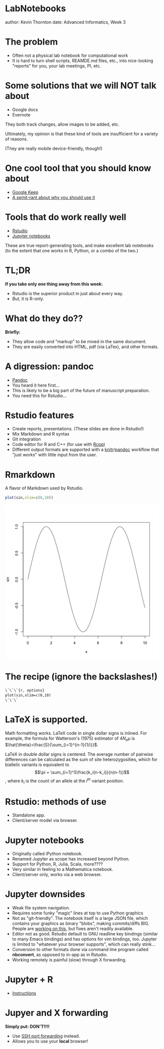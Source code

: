 LabNotebooks
========================================================
author: Kevin Thornton
date: Advanced Informatics, Week 3

The problem
========================================================

* Often not a physical lab notebook for computational work
* It is hard to turn shell scripts, REAMDE.md files, etc., into nice-looking "reports" for you, your lab meetings, PI, etc.

Some solutions that we will NOT talk about
=================================

* Google docs
* Evernote

They both track changes, allow images to be added, etc.

Ultimately, my opinion is that these kind of tools are insufficient for a variety of reasons.

(They are really mobile device-friendly, though!)

One cool tool that you should know about
================================================

* [Google Keep](http://keep.google.com)
* [A semit-rant about why you should use it](http://www.computerworld.com/article/3144450/enterprise-applications/why-you-should-start-using-google-keep-right-away.html)

Tools that do work really well
=====================================

* [Rstudio](http://www.rstudio.org)
* [Jupyter notebooks](http://jupyter.org/)

These are true report-generating tools, and make excellent lab notebooks (to the extent that one works in R, Python, or a combo of the two.)

TL;DR
======================================
**If you take only one thing away from this week:**

* Rstudio is the superior product in just about every way.
* *But,* it is R-only.

What do they do??
========================================

**Briefly:**

* They allow code and "markup" to be mixed in the same document.
* They are easily converted into HTML, pdf (via LaTex), and other formats.

A digression: pandoc
=======================================

* [Pandoc](http://pandoc.org/)
* You heard it here first...
* This is likely to be a big part of the future of manuscript preparation.
* You need this for Rstudio...

Rstudio features
=======================================

* Create reports, presentations. (These slides are done in Rstudio!)
* Mix Markdown and R syntax
* Git integration
* Code editor for R and C++ (for use with [Rcpp](http://www.rcpp.org))
* Different output formats are supported with a [knitr](https://yihui.name/knitr/)/[pandoc](http://www.pandoc.org) workflow that "just works" with little input from the user.

Rmarkdown
=========================================

A flavor of Markdown used by Rstudio.


```r
plot(sin,xlim=c(0,10))
```

![plot of chunk unnamed-chunk-1](LabNotebooks-figure/unnamed-chunk-1-1.png)

The recipe (ignore the backslashes!)
=====================================

~~~
\`\`\`{r, options}
plot(sin,xlim=c(0,10)
\`\`\`
~~~

LaTeX is supported.
================================

Math formatting works. LaTeX code in single dollar signs is inlined.  For example, the formula for Watterson's (1975) estimator of $4N_e\mu$ is $\hat{\theta}=\frac{S}{\sum_{i=1}^{n-1}{1/i}}$.

LaTeX in double dollar signs is centered.  The average number of pairwise differences can be calculated as the sum of site heterozygosities, which for biallelic variants is equivalent to $$\pi = \sum_{i=1}^S\frac{k_i(n-k_i)}{n(n-1)}$$, where $k_i$ is the count of an allele at the $i^{th}$ variant position.

Rstudio: methods of use
==================================

* Standalone app.
* Client/server model via browser.

Jupyter notebooks
=======================

* Originally called iPython notebook.
* Renamed Jupyter as scope has increased beyond Python.
* Support for Python, R, Julia, Scala, more????
* Very similar in feeling to a Mathematica notebook.
* Client/server only, works via a web browser.

Jupyter downsides
========================

* Weak file system navigation.
* Requires some funky "magic" lines at top to use Python graphics
* Not as "git-friendly".  The notebook itself is a large JSON file, which contains your graphics as binary "blobs", making commits/diffs BIG.  People are [working on this](https://gab41.lab41.org/commit-and-push-to-github-from-jupyter-notebooks-579f5743a50b#.8bpyfbvex), but fixes aren't readily available.
* Editor not as good.  Rstudio default to GNU readline key bindings (similar to many Emacs bindings) and has options for vim bindings, too.  Jupyter is limited to "whatever your browser supports", which can really stink...
* Conversion to other formats done via command line program called **nbconvert**, as opposed to in-app as in Rstudio.
* Working remotely is painful (slow) through X forwarding.

Jupyter + R
==========================

* [Instructions](https://irkernel.github.io/)

Jupyer and X forwarding
===========================
**Simply put: DON'T!!!!**

* Use [SSH port forwarding](https://gist.github.com/molpopgen/3267efe08a0a4c23835249a955db37a2) instead.  
* Allows you to use your **local** browser!
